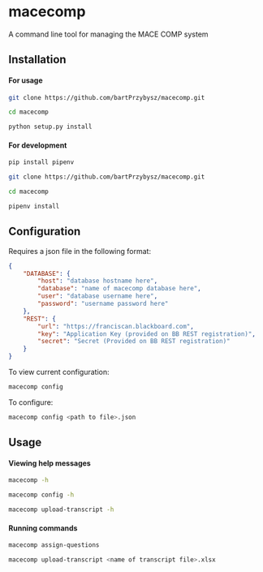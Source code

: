 # macecomp

A command line tool for managing the MACE COMP system

## Installation

#### For usage
``` bash
git clone https://github.com/bartPrzybysz/macecomp.git

cd macecomp

python setup.py install
```

#### For development
``` bash
pip install pipenv

git clone https://github.com/bartPrzybysz/macecomp.git

cd macecomp

pipenv install
```

## Configuration

Requires a json file in the following format:

``` json
{
    "DATABASE": {
        "host": "database hostname here",
        "database": "name of macecomp database here",
        "user": "database username here",
        "password": "username password here"
    },
    "REST": {
        "url": "https://franciscan.blackboard.com",
        "key": "Application Key (provided on BB REST registration)",
        "secret": "Secret (Provided on BB REST registration)"
    }
}
```

To view current configuration:
``` bash
macecomp config
```

To configure:
``` bash
macecomp config <path to file>.json
```

## Usage

#### Viewing help messages
``` bash
macecomp -h
```
``` bash
macecomp config -h
```
``` bash
macecomp upload-transcript -h
```

#### Running commands

``` bash
macecomp assign-questions
```
``` bash
macecomp upload-transcript <name of transcript file>.xlsx
```

